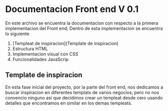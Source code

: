 # **Documentacion Front end V 0.1**
En este archivo se encuentra la documentacion con respecto a la primera implementacion del Front end; Dentro de esta implementacion se encuentra lo siguiente
1. [Templeat de inspiracion](Template de inspiracion)
2. Estructura HTML
3. Implementacion visual con CSS
4. Funcionalidades JavaScrip

## **Template de inspiracion**
En esta fase inicial del proyecto, por la parte del front end, nos dedicamos a buscar inspiracion en diferentes templats de varios negocios; pero no nos convencio ninguno asi que decidimos crear un templeat desde cero usando detalles que encontramos en similar en los demas templeats.

